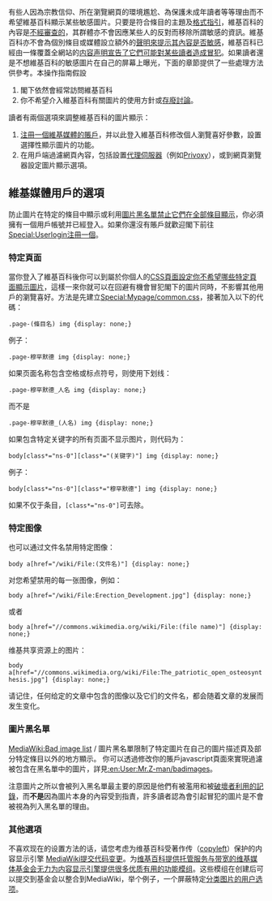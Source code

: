有些人因為宗教信仰、所在瀏覽網頁的環境尷尬、為保護未成年讀者等等理由而不希望維基百科顯示某些敏感圖片。只要是符合條目的主題及[格式指引](../Page/维基百科:格式手册.md "wikilink")，維基百科的內容是[不經審查的](https://zh.wikipedia.org/wiki/Wikipedia:_维基百科不是什么#維基百科不會審查內容 "wikilink")，其群體亦不會因應某些人的反對而移除所謂敏感的資訊。維基百科亦不會為個別條目或媒體設立額外的[聲明來提示其內容是否敏感](https://zh.wikipedia.org/wiki/Wikipedia:_不要在條目中進行聲明 "wikilink")，維基百科已經由一條覆蓋全網站的[内容声明宣告了它們可能對某些讀者造成冒犯](https://zh.wikipedia.org/wiki/Wikipedia:内容声明 "wikilink")。如果讀者還是不想維基百科的敏感圖片在自己的屏幕上曝光，下面的章節提供了一些處理方法供參考。本操作指南假設

1.  閣下依然會經常訪問維基百科
2.  你不希望介入維基百科有關圖片的使用方針或[存廢討論](https://zh.wikipedia.org/wiki/Wikipedia:檔案存廢討論 "wikilink")。

讀者有兩個選項來調整維基百科的圖片顯示：

1.  [注冊一個維基媒體的賬戶](../Page/Special:用戶登入.md "wikilink")，并以此登入維基百科修改個人瀏覽喜好參數，設置選擇性顯示圖片的功能。
2.  在用戶端過濾網頁內容，包括設置[代理伺服器](../Page/代理伺服器.md "wikilink")（例如[Privoxy](../Page/Privoxy.md "wikilink")），或到網頁瀏覽器設定圖片顯示選項。

## 維基媒體用戶的選項

防止圖片在特定的條目中顯示或利用[圖片黑名單禁止它們在全部條目顯示](../Page/MediaWiki:Bad_image_list.md "wikilink")，你必須擁有一個用戶帳號并已經登入。如果你還沒有賬戶就歡迎閣下前往[Special:Userlogin注冊一個](../Page/Special:Userlogin.md "wikilink")。

### 特定頁面

當你登入了維基百科後你可以到屬於你個人的[CSS頁面設定你不希望哪些特定頁面顯示圖片](https://zh.wikipedia.org/wiki/Wikipedia:CSS頁面 "wikilink")，這樣一來你就可以在回避有機會冒犯閣下的圖片同時，不影響其他用戶的瀏覽喜好。方法是先建立[Special:Mypage/common.css](../Page/Special:Mypage/common.css.md "wikilink")，接著加入以下的代碼：

`.page-(條目名) img {display: none;}`

例子：

`.page-穆罕默德 img {display: none;}`

如果页面名称包含空格或标点符号，则使用下划线：

`.page-穆罕默德_人名 img {display: none;}`

而不是

`.page-穆罕默德_(人名) img {display: none;}`

如果包含特定关键字的所有页面不显示图片，则代码为：

`body[class*="ns-0"][class*="(关键字)"] img {display: none;}`

例子：

`body[class*="ns-0"][class*="穆罕默德"] img {display: none;}`

如果不仅于条目，`[class*="ns-0"]`可去除。

### 特定图像

也可以通过文件名禁用特定图像：

`body a[href="/wiki/File:(文件名)"] {display: none;}`

对您希望禁用的每一张图像，例如：

`body a[href="/wiki/File:Erection_Development.jpg"] {display: none;}`

或者

`body a[href="//commons.wikimedia.org/wiki/File:(file name)"] {display:
none;}`

维基共享资源上的图片：

`body
a[href="//commons.wikimedia.org/wiki/File:The_patriotic_open_osteosynthesis.jpg"]
{display: none;}`

请记住，任何给定的文章中包含的图像以及它们的文件名，都会随着文章的发展而发生变化。

### 圖片黑名單

[MediaWiki:Bad image
list](../Page/MediaWiki:Bad_image_list.md "wikilink") /
圖片黑名單限制了特定圖片在自己的圖片描述頁及部分特定條目以外的地方顯示。
你可以透過修改你的賬戶javascript頁面來實現過濾被包含在黑名單中的圖片，詳見[:en:User:Mr.Z-man/badimages](../Page/:en:User:Mr.Z-man/badimages.md "wikilink")。

注意圖片之所以會被列入黑名單最主要的原因是他們有被濫用和被[破壞者利用的記錄](https://zh.wikipedia.org/wiki/Wikipedia:破壞 "wikilink")，而**不是**因為圖片本身的內容受到指責，許多讀者認為會引起冒犯的圖片是不會被視為列入黑名單的理由。

### 其他選項

不喜欢现在的设置方法的话，请您考虑为维基百科受著作传（[copyleft](../Page/copyleft.md "wikilink")）保护的内容显示引擎
[MediaWiki提交代码变更](../Page/MediaWiki.md "wikilink")。为[维基百科提供托管服务与带宽的](../Page/维基百科.md "wikilink")[维基媒体基金会无力为内容显示引擎提供很多优质有用的功能模组](../Page/维基媒体基金会.md "wikilink")。这些模组在创建后可以提交到基金会以整合到MediaWiki，举个例子，一个屏蔽特定[分类图片的用户选项](https://zh.wikipedia.org/wiki/Wikipedia:頁面分類 "wikilink")。